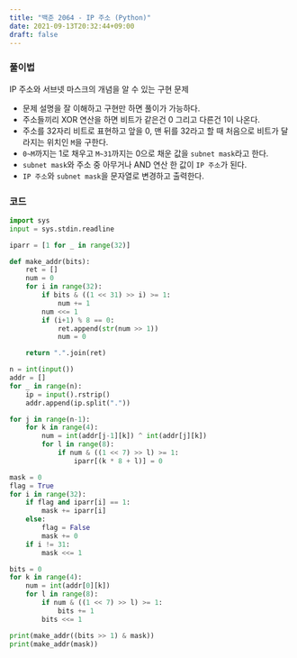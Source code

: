 ```yaml
---
title: "백준 2064 - IP 주소 (Python)"
date: 2021-09-13T20:32:44+09:00
draft: false
---
```


### 풀이법
IP 주소와 서브넷 마스크의 개념을 알 수 있는 구현 문제
* 문제 설명을 잘 이해하고 구현만 하면 풀이가 가능하다. 
* 주소들끼리 XOR 연산을 하면 비트가 같은건 0 그리고 다른건 1이 나온다.
* 주소를 32자리 비트로 표현하고 앞을 0, 맨 뒤를 32라고 할 때 처음으로 비트가 달라지는 위치인 `M`을 구한다.
* `0~M`까지는 1로 채우고 `M~31`까지는 0으로 채운 값을 `subnet mask`라고 한다.
* `subnet mask`와 주소 중 아무거나 AND 연산 한 값이 `IP 주소`가 된다.
* `IP 주소`와 `subnet mask`을 문자열로 변경하고 출력한다.

### 코드
```python
import sys
input = sys.stdin.readline

iparr = [1 for _ in range(32)]

def make_addr(bits):
    ret = []
    num = 0
    for i in range(32):
        if bits & ((1 << 31) >> i) >= 1:
            num += 1
        num <<= 1
        if (i+1) % 8 == 0:
            ret.append(str(num >> 1))
            num = 0

    return ".".join(ret)

n = int(input())
addr = []
for _ in range(n):
    ip = input().rstrip()
    addr.append(ip.split("."))

for j in range(n-1):
    for k in range(4):
        num = int(addr[j-1][k]) ^ int(addr[j][k])
        for l in range(8):
            if num & ((1 << 7) >> l) >= 1:
                iparr[(k * 8 + l)] = 0

mask = 0
flag = True
for i in range(32):
    if flag and iparr[i] == 1:
        mask += iparr[i]
    else:
        flag = False
        mask += 0
    if i != 31:
        mask <<= 1

bits = 0
for k in range(4):
    num = int(addr[0][k])
    for l in range(8):
        if num & ((1 << 7) >> l) >= 1:
            bits += 1
        bits <<= 1

print(make_addr((bits >> 1) & mask))
print(make_addr(mask))

```